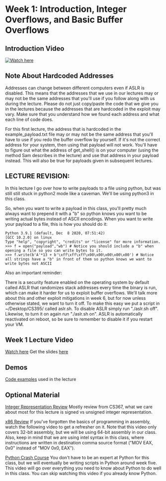 # Week 1: Introduction, Integer Overflows, and Basic Buffer Overflows

## Introduction Video
[![Watch here](http://img.youtube.com/vi/e3R97JzPrK4/0.jpg)](https://www.youtube.com/watch?v=e3R97JzPrK4)

## Note About Hardcoded Addresses
Addresses can change between different computers even if ASLR is disabled. This means that the addresses that we use in our lectures may or may not be the same addresses that you'll use if you follow along with us during the lecture. Please do not just copy/paste the code that we give you in the lectures because the addresses that are hardcoded in the exploit may vary. Make sure that you understand how we found each address and what each line of code does.

For this first lecture, the address that is hardcoded in the example_payload.txt file may or may not be the same address that you'll have to use if you redo the buffer overflow by yourself. If it's not the correct address for your system, then using that payload will not work. You'll have to figure out what the address of get_shell() is on your computer (using the method Sam describes in the lecture) and use that address in your payload instead. This will also be true for payloads given in subsequent lectures.

## LECTURE REVISION:
In this lecture I go over how to write payloads to a file using python, but was still still stuck in python2 mode like a caveman. We'll be using python3 in this class.

So, when you want to write a payload in this class, you'll pretty much always want to prepend it with a "b" so python knows you want to be writing actual bytes instead of ASCII encodings. When you want to write your payload to a file, this is how you should do it:

```
Python 3.9.1 (default, Dec  8 2020, 07:51:42) 
[GCC 10.2.0] on linux
Type "help", "copyright", "credits" or "license" for more information.
>>> f = open("payload","wb") # Notice you should include a "b" when opening a file so you can write bytes to it.
>>> f.write(b'A'*13 + b'\xff\xff\xff\x00\x00\x00\x00\x00') # Notice all strings have a "b" in front of them so python knows we want to write bytes not ASCII
```
Also an important reminder:

There is a security feature enabled on the operating system by default called ASLR that randomizes stack addresses every time the binary is run, which can make it harder for us to exploit buffer overflows. We'll talk more about this and other exploit mitigations in week 6, but for now unless otherwise stated, we want to turn it off. To make this easy we put a script in ~/Desktop/CS395/ called aslr.sh. To disable ASLR simply run "./aslr.sh off". Likewise, to turn it on again run "./aslr.sh on". ASLR is automatically reactivated on reboot, so be sure to remember to disable it if you restart your VM. 

## Week 1 Lecture Video
[Watch here](???)
Get the slides [here](https://github.com/badwin00/CS395/blob/fe9e30b92f5863bc27d758bc62fb5e56514a2098/week1/Week%201%20Lecture.pdf)

## Demos
[Code examples](???) used in the lecture

## Optional Material
[Integer Representation Review](https://cs.wellesley.edu/~cs240/s17/slides/integers.pdf)
Mostly review from CS367, what we care about most for this lecture is signed vs unsigned integer representation.

[x86 Review](https://www.youtube.com/watch?v=75gBFiFtAb8)
If you've forgotten the basics of programming in assembly, watch the following video to get a refresher on it. Note that this video only covers 32-bit assembly, but we will be using 64-bit assembly in our class. Also, keep in mind that we are using intel syntax in this class, where instructions are written in destination comma source format ("MOV EAX, 0x0" instead of "MOV 0x0, EAX").

[Python Crash Course](https://www.youtube.com/watch?v=I2wURDqiXdM)
You don't have to be an expert at Python for this class, but we will eventually be writing scripts in Python around week five. This video will go over everything you need to know about Python to do well in this class. You can skip watching this video if you already know Python.


